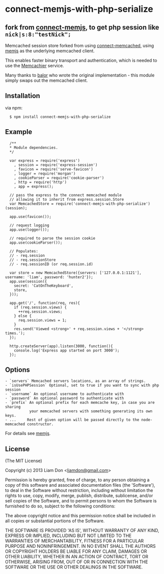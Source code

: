 
# connect-memjs-with-php-serialize
## fork from [connect-memjs](https://github.com/alevy/memjs), to get php session like `nick|s:8:"testNick";`

  Memcached session store forked from using [connect-memcached](https://github.com/balor/connect-memcached), using [memjs](https://github.com/alevy/memjs) as the underlying memcached client.

  This enables faster binary transport and authentication, which is needed to use the [Memcachier](https://www.memcachier.com) service.

  Many thanks to [balor](https://github.com/balor) who wrote the original implementation - this module simply swaps out the memcached client.

## Installation

  via npm:

      $ npm install connect-memjs-with-php-serialize

## Example

      /**
      * Module dependencies.
      */

      var express = require('express')
        , session = require('express-session')
        , favicon = require('serve-favicon')
        , logger = require('morgan')
        , cookieParser = require('cookie-parser')
        , http = require('http')
        , app = express();

      // pass the express to the connect memcached module
      // allowing it to inherit from express.session.Store
      var MemcachedStore = require('connect-memjs-with-php-serialize')(session);

      app.use(favicon());

      // request logging
      app.use(logger());

      // required to parse the session cookie
      app.use(cookieParser());

      // Populates:
      // - req.session
      // - req.sessionStore
      // - req.sessionID (or req.session.id)

      var store = new MemcachedStore({servers: ['127.0.0.1:1121'], username: 'liam', password: 'hunter2'});
      app.use(session({ 
        secret: 'CatOnTheKeyboard', 
        store,
      }));

      app.get('/', function(req, res){
        if (req.session.views) {
          ++req.session.views;
        } else {
          req.session.views = 1;
        }
        res.send('Viewed <strong>' + req.session.views + '</strong> times.');
      });

      http.createServer(app).listen(3000, function(){
        console.log('Express app started on port 3000');
      });

## Options

    - `servers` Memcached servers locations, as an array of strings.
    - `isUsePHPSession` Optional, set to true if you want to sync with php session
    - `username` An optional username to authenticate with
    - `password` An optional password to authenticate with
    - `prefix` An optional prefix for each memcache key, in case you are sharing 
               your memcached servers with something generating its own keys. 
    - ...     Rest of given option will be passed directly to the node-memcached constructor.

  For details see [memjs](https://github.com/alevy/memjs).

## License 

(The MIT License)

Copyright (c) 2013 Liam Don &lt;liamdon@gmail.com&gt;

Permission is hereby granted, free of charge, to any person obtaining
a copy of this software and associated documentation files (the
'Software'), to deal in the Software without restriction, including
without limitation the rights to use, copy, modify, merge, publish,
distribute, sublicense, and/or sell copies of the Software, and to
permit persons to whom the Software is furnished to do so, subject to
the following conditions:

The above copyright notice and this permission notice shall be
included in all copies or substantial portions of the Software.

THE SOFTWARE IS PROVIDED 'AS IS', WITHOUT WARRANTY OF ANY KIND,
EXPRESS OR IMPLIED, INCLUDING BUT NOT LIMITED TO THE WARRANTIES OF
MERCHANTABILITY, FITNESS FOR A PARTICULAR PURPOSE AND NONINFRINGEMENT.
IN NO EVENT SHALL THE AUTHORS OR COPYRIGHT HOLDERS BE LIABLE FOR ANY
CLAIM, DAMAGES OR OTHER LIABILITY, WHETHER IN AN ACTION OF CONTRACT,
TORT OR OTHERWISE, ARISING FROM, OUT OF OR IN CONNECTION WITH THE
SOFTWARE OR THE USE OR OTHER DEALINGS IN THE SOFTWARE.
